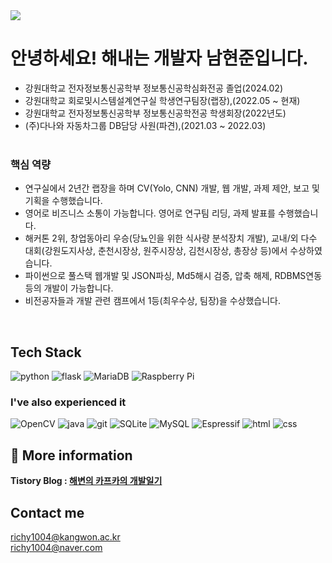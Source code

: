   <img src="https://capsule-render.vercel.app/api?type=waving&color=auto&height=300&section=header&text=남현준%20입니다!%20👋&fontSize=75&animation=fadeIn&fontAlignY=38&desc=%남현준의%20깃허브에%20오신것을%20환영합니다.&descAlignY=60&descAlign=62"/>

# 안녕하세요! 해내는 개발자 남현준입니다.  
- 강원대학교 전자정보통신공학부 정보통신공학심화전공 졸업(2024.02)
- 강원대학교 회로및시스템설계연구실 학생연구팀장(랩장),(2022.05 ~ 현재)
- 강원대학교 전자정보통신공학부 정보통신공학전공 학생회장(2022년도)
- (주)다나와 자동차그룹 DB담당 사원(파견),(2021.03 ~ 2022.03)
  <br /><br />

### 핵심 역량
- 연구실에서 2년간 랩장을 하며 CV(Yolo, CNN) 개발, 웹 개발, 과제 제안, 보고 및 기획을 수행했습니다.
- 영어로 비즈니스 소통이 가능합니다. 영어로 연구팀 리딩, 과제 발표를 수행했습니다.
- 해커톤 2위, 창업동아리 우승(당뇨인을 위한 식사량 분석장치 개발), 교내/외 다수 대회(강원도지사상, 춘천시장상, 원주시장상, 김천시장상, 총장상 등)에서 수상하였습니다.
- 파이썬으로 풀스택 웹개발 및 JSON파싱, Md5해시 검증, 압축 해제, RDBMS연동 등의 개발이 가능합니다.
- 비전공자들과 개발 관련 캠프에서 1등(최우수상, 팀장)을 수상했습니다.

<br />

## Tech Stack

![python](https://img.shields.io/badge/Python-14354C?style=for-the-badge&logo=python&logoColor=white)
![flask](https://img.shields.io/badge/Flask-000000?style=for-the-badge&logo=flask&logoColor=white)
![MariaDB](https://img.shields.io/badge/MariaDB-003545?style=for-the-badge&logo=mariadb&logoColor=white)
![Raspberry Pi](https://img.shields.io/badge/-RaspberryPi-C51A4A?style=for-the-badge&logo=Raspberry-Pi)

### I've also experienced it
![OpenCV](https://img.shields.io/badge/opencv-%23white.svg?style=for-the-badge&logo=opencv&logoColor=white)
![java](https://img.shields.io/badge/Java-ED8B00?style=for-the-badge&logo=openjdk&logoColor=white)
![git](https://img.shields.io/badge/Git-F05032?style=for-the-badge&logo=git&logoColor=white)
![SQLite](https://img.shields.io/badge/SQLite-BDCCE2?style=for-the-badge&logo=git&logoColor=white)
![MySQL](https://img.shields.io/badge/mysql-%2300f.svg?style=for-the-badge&logo=mysql&logoColor=white)
![Espressif](https://img.shields.io/badge/espressif-E7352C.svg?style=for-the-badge&logo=espressif&logoColor=white)
![html](https://img.shields.io/badge/HTML5-E34F26?style=for-the-badge&logo=html5&logoColor=white)
![css](https://img.shields.io/badge/CSS-1572B6?style=for-the-badge&logo=css3&logoColor=white)

## 📖 More information

<b>Tistory Blog : <a href=https://kafkaontheshore.tistory.com>해변의 카프카의 개발일기</a>
</b>

## Contact me

richy1004@kangwon.ac.kr  <br/>
richy1004@naver.com
